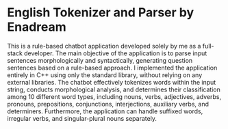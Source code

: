# English Tokenizer and Parser by Enadream

This is a rule-based chatbot application developed solely by me as a full-stack developer. The main objective of the application is to parse input sentences morphologically and syntactically, generating question sentences based on a rule-based approach. I implemented the application entirely in C++ using only the standard library, without relying on any external libraries. The chatbot effectively tokenizes words within the input string, conducts morphological analysis, and determines their classification among 10 different word types, including nouns, verbs, adjectives, adverbs, pronouns, prepositions, conjunctions, interjections, auxiliary verbs, and determiners. Furthermore, the application can handle suffixed words, irregular verbs, and singular-plural nouns separately.
